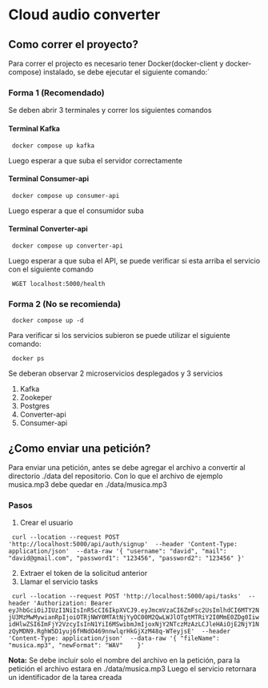# Cloud audio converter

## Como correr el proyecto?
Para correr el projecto es necesario tener Docker(docker-client y docker-compose) instalado, se debe ejecutar el siguiente comando:´

### Forma 1 (Recomendado)
Se deben abrir 3 terminales y correr los siguientes comandos

#### Terminal Kafka
`` 
 docker compose up kafka
`` 
 
 Luego esperar a que suba el servidor correctamente
 
 #### Terminal Consumer-api
 `` 
 docker compose up consumer-api
 `` 
 
 Luego esperar a que el consumidor suba
 
 #### Terminal Converter-api
 `` 
 docker compose up converter-api
 `` 
 
 Luego esperar a que suba el API, se puede verificar si esta arriba el servicio con el siguiente comando
 
 `` 
 WGET localhost:5000/health
 `` 
 
 
### Forma 2 (No se recomienda)

 `` 
 docker compose up -d
 `` 
 
 Para verificar si los servicios subieron se puede utilizar el siguiente comando:
  
 `` 
 docker ps
 `` 
 
 Se deberan observar 2 microservicios desplegados y 3 servicios
 1. Kafka
 2. Zookeper
 3. Postgres
 4. Converter-api
 5. Consumer-api
 
## ¿Como enviar una petición?

Para enviar una petición, antes se debe agregar el archivo a convertir al directorio ./data del repositorio.
Con lo que el archivo de ejemplo musica.mp3 debe quedar en ./data/musica.mp3

### Pasos
1. Crear el usuario

`` 
curl --location --request POST 'http://localhost:5000/api/auth/signup' 
--header 'Content-Type: application/json' 
--data-raw '{
    "username": "david",
    "mail": "david@gmail.com",
    "password1": "123456",
    "password2": "123456"
}'
`` 

2. Extraer el token de la solicitud anterior 
3. Llamar el servicio tasks 

`` 
curl --location --request POST 'http://localhost:5000/api/tasks' 
--header 'Authorization: Bearer eyJhbGciOiJIUzI1NiIsInR5cCI6IkpXVCJ9.eyJmcmVzaCI6ZmFsc2UsImlhdCI6MTY2NjU3MzMwMywianRpIjoiOTRjNWY0MTAtNjYyOC00M2QwLWJlOTgtMTRiY2I0MmE0ZDg0IiwidHlwZSI6ImFjY2VzcyIsInN1YiI6MSwibmJmIjoxNjY2NTczMzAzLCJleHAiOjE2NjY1NzQyMDN9.RghW5D1yuj6fHNdO469nnwlqrHkGjXzM48q-WTeyjsE' 
--header 'Content-Type: application/json' 
--data-raw '{
    "fileName": "musica.mp3",
    "newFormat": "WAV"   
}'
``

**Nota:**
Se debe incluir solo el nombre del archivo en la petición, para la petición el archivo estara en ./data/musica.mp3
Luego el servicio retornara un identificador de la tarea creada

